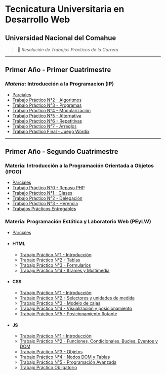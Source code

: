 # **Tecnicatura Universitaria en Desarrollo Web**

## Universidad Nacional del Comahue

> :book: *Resolución de Trabajos Prácticos de la Carrera*

---

## **Primer Año - Primer Cuatrimestre**

### *Materia:* Introducción a la Programacion (IP)

- [Parciales](https://github.com/ELHACHESALTA/TUDW/tree/main/1%20Introducci%C3%B3n%20a%20la%20Programaci%C3%B3n/Parciales)
- [Trabajo Práctico N°2 - Algoritmos](https://github.com/ELHACHESALTA/TUDW/tree/main/1%20Introducci%C3%B3n%20a%20la%20Programaci%C3%B3n/TP2%20-%20Algoritmos)
- [Trabajo Práctico N°3 - Programas](https://github.com/ELHACHESALTA/TUDW/tree/main/1%20Introducci%C3%B3n%20a%20la%20Programaci%C3%B3n/TP3%20-%20Programas)
- [Trabajo Práctico N°4 - Modularización](https://github.com/ELHACHESALTA/TUDW/tree/main/1%20Introducci%C3%B3n%20a%20la%20Programaci%C3%B3n/TP4%20-%20Modularizaci%C3%B3n)
- [Trabajo Práctico N°5 - Alternativa](https://github.com/ELHACHESALTA/TUDW/tree/main/1%20Introducci%C3%B3n%20a%20la%20Programaci%C3%B3n/TP5%20-%20Alternativa)
- [Trabajo Práctico N°6 - Repetitivas](https://github.com/ELHACHESALTA/TUDW/tree/main/1%20Introducci%C3%B3n%20a%20la%20Programaci%C3%B3n/TP6%20-%20Repetitivas)
- [Trabajo Práctico N°7 - Arreglos](https://github.com/ELHACHESALTA/TUDW/tree/main/1%20Introducci%C3%B3n%20a%20la%20Programaci%C3%B3n/TP7%20-%20Arreglos)
- [Trabajo Práctico Final - Juego Wordix](https://github.com/ELHACHESALTA/wordix)

---

## **Primer Año - Segundo Cuatrimestre**

### Materia: Introducción a la Programación Orientada a Objetos (IPOO)

- [Parciales](https://github.com/ELHACHESALTA/TUDW/tree/main/2%20Introducci%C3%B3n%20a%20la%20Programaci%C3%B3n%20Orientada%20a%20Objetos/Parciales)
- [Trabajo Práctico N°0 - Repaso PHP](https://github.com/ELHACHESALTA/TUDW/tree/main/2%20Introducci%C3%B3n%20a%20la%20Programaci%C3%B3n%20Orientada%20a%20Objetos/TP0%20-%20Repaso%20PHP)
- [Trabajo Práctico N°1 - Clases](https://github.com/ELHACHESALTA/TUDW/tree/main/2%20Introducci%C3%B3n%20a%20la%20Programaci%C3%B3n%20Orientada%20a%20Objetos/TP1%20-%20Clases)
- [Trabajo Práctico N°2 - Delegación](https://github.com/ELHACHESALTA/TUDW/tree/main/2%20Introducci%C3%B3n%20a%20la%20Programaci%C3%B3n%20Orientada%20a%20Objetos/TP2%20-%20Delegaci%C3%B3n)
- [Trabajo Práctico N°3 - Herencia](https://github.com/ELHACHESALTA/TUDW/tree/main/2%20Introducci%C3%B3n%20a%20la%20Programaci%C3%B3n%20Orientada%20a%20Objetos/TP3%20-%20Herencia)
- [Trabajos Prácticos Entregables](https://github.com/ELHACHESALTA/Entregables_IPOO_2023)

### Materia: Programación Estática y Laboratorio Web (PEyLW)

- [Parciales](https://github.com/ELHACHESALTA/TUDW/tree/main/2%Programaci%C3%B3n%20Est%C3%A1tica%20y%20Laboratorio%20Web/Parciales/)

- #### HTML

    - [Trabajo Práctico N°1 - Introducción](https://github.com/ELHACHESALTA/TUDW/tree/main/2%20Programaci%C3%B3n%20Est%C3%A1tica%20y%20Laboratorio%20Web/1%20HTML%20-%20TP1%20Introducci%C3%B3n)
    - [Trabajo Práctico N°2 - Tablas](https://github.com/ELHACHESALTA/TUDW/tree/main/2%20Programaci%C3%B3n%20Est%C3%A1tica%20y%20Laboratorio%20Web/1%20HTML%20-%20TP2%20Tablas)
    - [Trabajo Práctico N°3 - Formularios](https://github.com/ELHACHESALTA/TUDW/tree/main/2%20Programaci%C3%B3n%20Est%C3%A1tica%20y%20Laboratorio%20Web/1%20HTML%20-%20TP3%20Formularios)
    - [Trabajo Práctico N°4 - Iframes y Multimedia](https://github.com/ELHACHESALTA/TUDW/tree/main/2%20Programaci%C3%B3n%20Est%C3%A1tica%20y%20Laboratorio%20Web/1%20HTML%20-%20TP4%20Iframes%20y%20Multimedia)

- #### CSS

    - [Trabajo Práctico N°1 - Introducción](https://github.com/ELHACHESALTA/TUDW/tree/main/2%20Programaci%C3%B3n%20Est%C3%A1tica%20y%20Laboratorio%20Web/2%20CSS%20-%20TP1%20Introducci%C3%B3n)
    - [Trabajo Práctico N°2 - Selectores y unidades de medida](https://github.com/ELHACHESALTA/TUDW/tree/main/2%20Programaci%C3%B3n%20Est%C3%A1tica%20y%20Laboratorio%20Web/2%20CSS%20-%20TP2%20Selectores%20y%20unidades%20de%20medida)
    - [Trabajo Práctico N°3 - Modelo de cajas](https://github.com/ELHACHESALTA/TUDW/tree/main/2%20Programaci%C3%B3n%20Est%C3%A1tica%20y%20Laboratorio%20Web/2%20CSS%20-%20TP3%20Modelo%20de%20cajas)
    - [Trabajo Práctico N°4 - Visualización y posicionamiento](https://github.com/ELHACHESALTA/TUDW/tree/main/2%20Programaci%C3%B3n%20Est%C3%A1tica%20y%20Laboratorio%20Web/2%20CSS%20-%20TP4%20Visualizaci%C3%B3n%20y%20posicionamiento)
    - [Trabajo Práctico N°5 - Posicionamiento flotante](https://github.com/ELHACHESALTA/TUDW/tree/main/2%20Programaci%C3%B3n%20Est%C3%A1tica%20y%20Laboratorio%20Web/2%20CSS%20-%20TP5%20Elementos%20flotantes)

- #### JS

    - [Trabajo Práctico N°1 - Introducción](https://github.com/ELHACHESALTA/TUDW/tree/main/2%20Programaci%C3%B3n%20Est%C3%A1tica%20y%20Laboratorio%20Web/3%20JS%20-%20TP1%20Introducci%C3%B3n)
    - [Trabajo Práctico N°2 - Funciones, Condicionales, Bucles, Eventos y DOM](https://github.com/ELHACHESALTA/TUDW/tree/main/2%20Programaci%C3%B3n%20Est%C3%A1tica%20y%20Laboratorio%20Web/3%20JS%20-%20TP2%20Funciones%2C%20Condicionales%2C%20Bucles%2C%20Eventos%20y%20DOM)
    - [Trabajo Práctico N°3 - Objetos](https://github.com/ELHACHESALTA/TUDW/tree/main/2%20Programaci%C3%B3n%20Est%C3%A1tica%20y%20Laboratorio%20Web/3%20JS%20-%20TP3%20Objetos)
    - [Trabajo Práctico N°4 - Nodos DOM y Tablas](https://github.com/ELHACHESALTA/TUDW/tree/main/2%20Programaci%C3%B3n%20Est%C3%A1tica%20y%20Laboratorio%20Web/3%20JS%20-%20TP4%20Nodos%20DOM%20y%20Tablas)
    - [Trabajo Práctico N°5 - Programación Avanzada](https://github.com/ELHACHESALTA/TUDW/tree/main/2%20Programaci%C3%B3n%20Est%C3%A1tica%20y%20Laboratorio%20Web/3%20JS%20-%20TP5%20Programaci%C3%B3n%20Avanzada)
    - [Trabajo Práctico Obligatorio](https://github.com/ELHACHESALTA/TUDW/tree/main/2%20Programaci%C3%B3n%20Est%C3%A1tica%20y%20Laboratorio%20Web/TP%20Obligatorio)